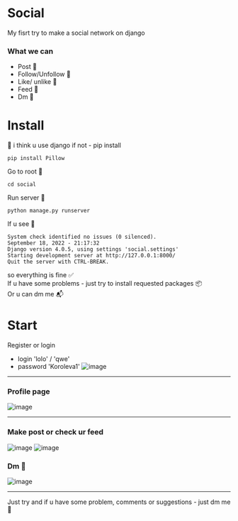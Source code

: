 # Social
My fisrt try to make a social network on django
### What we can
- Post :scroll:
- Follow/Unfollow :feet:
- Like/ unlike :gift_heart:
- Feed :open_file_folder:
- Dm :e-mail:
# Install
:green_book: i think u use django if not - pip install
<br>
```
pip install Pillow
```
Go to root :running:
```
cd social
```
Run server :rocket:
```
python manage.py runserver
```
If u see :eyes:

```
System check identified no issues (0 silenced). 
September 18, 2022 - 21:17:32 
Django version 4.0.5, using settings 'social.settings' 
Starting development server at http://127.0.0.1:8000/
Quit the server with CTRL-BREAK.

```
so everything is fine :white_check_mark:
<br>
If u have some problems - just try to install requested packages :package:
<br>
Or u can dm me  :mailbox_with_mail:

# Start 
Register or login
- login 'lolo' / 'qwe'
- password 'Koroleva1'
![image](https://user-images.githubusercontent.com/26228130/190923985-af288594-a3ea-46d1-b980-edf4b5faa241.png)
___
### Profile page
![image](https://user-images.githubusercontent.com/26228130/190924033-55cd54e2-51ef-4cde-912f-cdea9bee917f.png)
___
### Make post or check ur feed
![image](https://user-images.githubusercontent.com/26228130/190924080-54f8ac52-cb0a-4db8-8286-41173ad5d10e.png)
![image](https://user-images.githubusercontent.com/26228130/190924107-3531eca3-7d60-4050-8315-9a480a7f4860.png)
### Dm :e-mail:
![image](https://user-images.githubusercontent.com/26228130/190924654-7f7d2a50-670c-4e1d-801b-ec7e9530ab7e.png)
___
Just try and if u have some problem, 
comments or suggestions - just dm me :e-mail:


